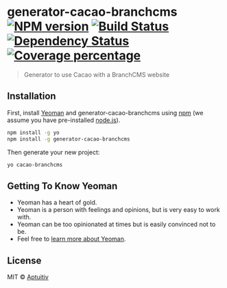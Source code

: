 # generator-cacao-branchcms [![NPM version][npm-image]][npm-url] [![Build Status][travis-image]][travis-url] [![Dependency Status][daviddm-image]][daviddm-url] [![Coverage percentage][coveralls-image]][coveralls-url]
> Generator to use Cacao with a BranchCMS website

## Installation

First, install [Yeoman](http://yeoman.io) and generator-cacao-branchcms using [npm](https://www.npmjs.com/) (we assume you have pre-installed [node.js](https://nodejs.org/)).

```bash
npm install -g yo
npm install -g generator-cacao-branchcms
```

Then generate your new project:

```bash
yo cacao-branchcms
```

## Getting To Know Yeoman

 * Yeoman has a heart of gold.
 * Yeoman is a person with feelings and opinions, but is very easy to work with.
 * Yeoman can be too opinionated at times but is easily convinced not to be.
 * Feel free to [learn more about Yeoman](http://yeoman.io/).

## License

MIT © [Aptuitiv](https://www.aptuitiv.com)


[npm-image]: https://badge.fury.io/js/generator-cacao-branchcms.svg
[npm-url]: https://npmjs.org/package/generator-cacao-branchcms
[travis-image]: https://travis-ci.org/aptuitiv/generator-cacao-branchcms.svg?branch=master
[travis-url]: https://travis-ci.org/aptuitiv/generator-cacao-branchcms
[daviddm-image]: https://david-dm.org/aptuitiv/generator-cacao-branchcms.svg?theme=shields.io
[daviddm-url]: https://david-dm.org/aptuitiv/generator-cacao-branchcms
[coveralls-image]: https://coveralls.io/repos/aptuitiv/generator-cacao-branchcms/badge.svg
[coveralls-url]: https://coveralls.io/r/aptuitiv/generator-cacao-branchcms
